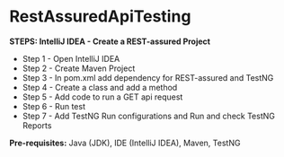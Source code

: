 # RestAssuredApiTesting

**STEPS: IntelliJ IDEA - Create a REST-assured Project**

<ul>

<li> Step 1 - Open IntelliJ IDEA </li>
<li> Step 2 - Create Maven Project </li>
<li> Step 3 - In pom.xml add dependency for REST-assured and TestNG </li>
<li> Step 4 - Create a class and add a method </li>
<li> Step 5 - Add code to run a GET api request</li>
<li> Step 6 - Run test</li>
<li> Step 7 - Add TestNG Run configurations and Run and check TestNG Reports</li>

</ul>



**Pre-requisites:**
Java (JDK), IDE (IntelliJ IDEA), Maven, TestNG

